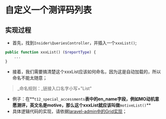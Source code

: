 # 自定义一个测评码列表

## 实现过程

* 首先，找到`Insider\QueriesController`，并插入一个`xxxList()`;

```php
public function xxxList() ($reportType) {
    ...
}
```

* 接着，我们需要搞清楚这个xxxList应该如何命名，因为这是自动加载的，所以命名不能太随意；

> _命名规则：_链接入口名字小写+"List"

* 例子：在**`t12_special_accessments`**表中的en\_name字段，例如MO动机意愿测评，英文名是motive，那么这个xxxList就应该叫做**`motiveList()`**
* 具体逻辑代码的实现，请依据[laravel-admin中的Grid实现](https://laravel-admin.org/docs/zh/model-grid)；

